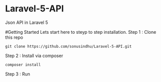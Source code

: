 # Laravel-5-API
Json API in Laravel 5

#Getting Started
Lets start here to steyp to step installation.
Step 1 : Clone this repo

``` git clone https://github.com/sonusindhu/Laravel-5-API.git ```

Step 2 : Install via composer

``` composer install ```

Step 3 : Run 
